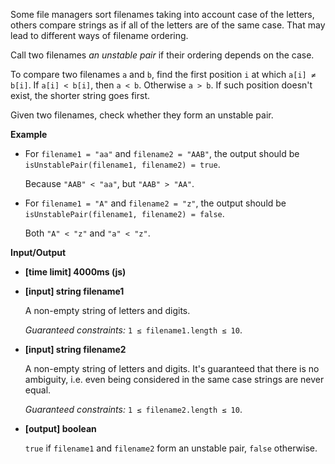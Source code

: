 ﻿Some file managers sort filenames taking into account case of the letters, others compare strings as if all of the letters are of the same case. That may lead to different ways of filename ordering.

Call two filenames _an unstable pair_ if their ordering depends on the case.

To compare two filenames `a` and `b`, find the first position `i` at which `a[i] ≠ b[i]`. If `a[i] < b[i]`, then `a < b`. Otherwise `a > b`. If such position doesn't exist, the shorter string goes first.

Given two filenames, check whether they form an unstable pair.

**Example**

*   For `filename1 = "aa"` and `filename2 = "AAB"`, the output should be
    `isUnstablePair(filename1, filename2) = true`.

    Because `"AAB" < "aa"`, but `"AAB" > "AA"`.

*   For `filename1 = "A"` and `filename2 = "z"`, the output should be
    `isUnstablePair(filename1, filename2) = false`.

    Both `"A" < "z"` and `"a" < "z"`.

**Input/Output**

*   **[time limit] 4000ms (js)**

*   **[input] string filename1**

    A non-empty string of letters and digits.

    _Guaranteed constraints:_
    `1 ≤ filename1.length ≤ 10`.

*   **[input] string filename2**

    A non-empty string of letters and digits. It's guaranteed that there is no ambiguity, i.e. even being considered in the same case strings are never equal.

    _Guaranteed constraints:_
    `1 ≤ filename2.length ≤ 10`.

*   **[output] boolean**

    `true` if `filename1` and `filename2` form an unstable pair, `false` otherwise.